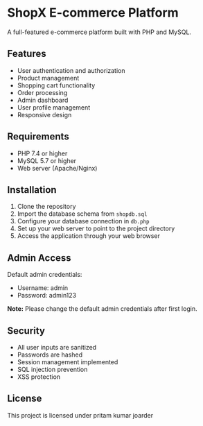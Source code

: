 # ShopX E-commerce Platform

A full-featured e-commerce platform built with PHP and MySQL.

## Features

- User authentication and authorization
- Product management
- Shopping cart functionality
- Order processing
- Admin dashboard
- User profile management
- Responsive design

## Requirements

- PHP 7.4 or higher
- MySQL 5.7 or higher
- Web server (Apache/Nginx)

## Installation

1. Clone the repository
2. Import the database schema from `shopdb.sql`
3. Configure your database connection in `db.php`
4. Set up your web server to point to the project directory
5. Access the application through your web browser

## Admin Access

Default admin credentials:
- Username: admin
- Password: admin123

**Note:** Please change the default admin credentials after first login.

## Security

- All user inputs are sanitized
- Passwords are hashed
- Session management implemented
- SQL injection prevention
- XSS protection

## License

This project is licensed under pritam kumar joarder
